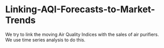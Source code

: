 # Linking-AQI-Forecasts-to-Market-Trends
We try to link the moving Air Quality Indices with the sales of air purifiers. We use time series analysis to do this. 
